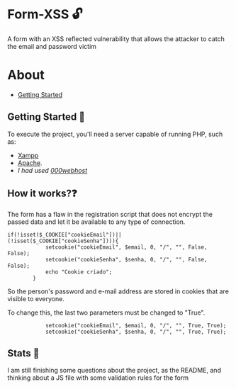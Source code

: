# Form-XSS 🔓

A form with an XSS reflected vulnerability that allows the attacker to catch the email and password victim

About
=========
* [Getting Started](https://github.com/thiagodk0/form-XSS/blob/master/README.md#getting-started-)

## Getting Started 🏁
To execute the project, you'll need a server capable of running PHP, such as:
  *  [Xampp](https://www.apachefriends.org/index.html)
  *  [Apache](https://httpd.apache.org/download.cgi). 
  *  *I had used [000webhost](https://www.000webhost.com/)*

## How it works?❓
The form has a flaw in the registration script that does not encrypt the passed data and let it be available to any type of connection.
```
if(!isset($_COOKIE["cookieEmail"])|| (!isset($_COOKIE["cookieSenha"]))){ 
            setcookie("cookieEmail", $email, 0, "/", "", False, False);
            setcookie("cookieSenha", $senha, 0, "/", "", False, False);
            echo "Cookie criado";
        }
```        
So the person's password and e-mail address are stored in cookies that are visible to everyone. 

To change this, the last two parameters must be changed to "True".

```
            setcookie("cookieEmail", $email, 0, "/", "", True, True);
            setcookie("cookieSenha", $senha, 0, "/", "", True, True);
```    

## Stats 🚧
I am still finishing some questions about the project, as the README, and thinking about a JS file with some validation rules for the form
